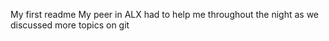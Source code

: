 My first readme
My peer in ALX had to help me throughout the night as we discussed more topics on git

